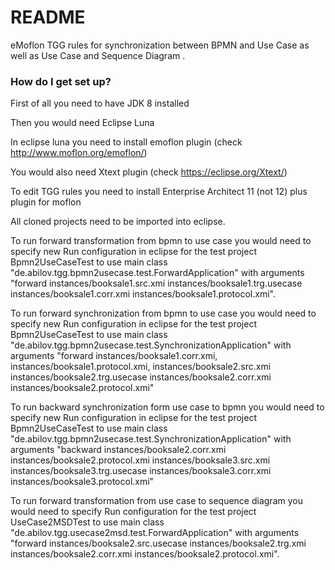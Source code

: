 # README #

eMoflon TGG rules for synchronization between BPMN and Use Case as well as Use Case and Sequence Diagram . 

### How do I get set up? ###
First of all you need to have JDK 8 installed

Then you would need Eclipse Luna

In eclipse luna you need to install emoflon plugin (check http://www.moflon.org/emoflon/)

You would also need Xtext plugin (check https://eclipse.org/Xtext/)

To edit TGG rules you need to install Enterprise Architect 11 (not 12) plus plugin for moflon 

All cloned projects need to be imported into eclipse. 

To run forward transformation from bpmn to use case  you would need to specify new Run configuration in eclipse for the test project Bpmn2UseCaseTest to use main class "de.abilov.tgg.bpmn2usecase.test.ForwardApplication" with arguments "forward instances/booksale1.src.xmi instances/booksale1.trg.usecase instances/booksale1.corr.xmi instances/booksale1.protocol.xmi".

To run forward synchronization  from bpmn to use case you would need to specify new Run configuration in eclipse for the test project Bpmn2UseCaseTest to use main class 
"de.abilov.tgg.bpmn2usecase.test.SynchronizationApplication" with arguments "forward instances/booksale1.corr.xmi, instances/booksale1.protocol.xmi, instances/booksale2.src.xmi instances/booksale2.trg.usecase instances/booksale2.corr.xmi instances/booksale2.protocol.xmi"

To run backward synchronization form use case to bpmn you would need to specify new Run configuration in eclipse for the test project Bpmn2UseCaseTest to use main class 
"de.abilov.tgg.bpmn2usecase.test.SynchronizationApplication" with arguments "backward instances/booksale2.corr.xmi instances/booksale2.protocol.xmi instances/booksale3.src.xmi instances/booksale3.trg.usecase instances/booksale3.corr.xmi instances/booksale3.protocol.xmi"

To run forward transformation from use case to sequence diagram you would need to specify Run configuration for the test project UseCase2MSDTest  to use main class "de.abilov.tgg.usecase2msd.test.ForwardApplication" with arguments "forward instances/booksale2.src.usecase instances/booksale2.trg.xmi instances/booksale2.corr.xmi instances/booksale2.protocol.xmi".